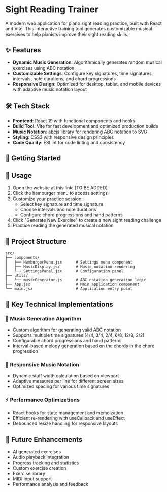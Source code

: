 # Sight Reading Trainer

A modern web application for piano sight reading practice, built with React and Vite. This interactive training tool generates customizable musical exercises to help pianists improve their sight reading skills.

## ✨ Features

- **Dynamic Music Generation**: Algorithmically generates random musical exercises using ABC notation
- **Customizable Settings**: Configure key signatures, time signatures, intervals, note durations, and chord progressions
- **Responsive Design**: Optimized for desktop, tablet, and mobile devices with adaptive music notation layout

## 🛠️ Tech Stack

- **Frontend**: React 19 with functional components and hooks
- **Build Tool**: Vite for fast development and optimized production builds
- **Music Notation**: abcjs library for rendering ABC notation to SVG
- **Styling**: CSS3 with responsive design principles
- **Code Quality**: ESLint for code linting and consistency

## 🚀 Getting Started

## 📖 Usage

1. Open the website at this link: [TO BE ADDED]
2. Click the hamburger menu to access settings
3. Customize your practice session:
   - Select key signature and time signature
   - Choose intervals and note durations
   - Configure chord progressions and hand patterns
4. Click "Generate New Exercise" to create a new sight reading challenge
5. Practice reading the generated musical notation

## 📁 Project Structure

```
src/
├── components/
│   ├── HamburgerMenu.jsx      # Settings menu component
│   ├── MusicDisplay.jsx       # Music notation rendering
│   └── SettingsPanel.jsx      # Configuration panel
├── utils/
│   └── musicGenerator.js      # ABC notation generation logic
├── App.jsx                    # Main application component
└── main.jsx                   # Application entry point
```

## 🔧 Key Technical Implementations

### 🎵 Music Generation Algorithm
- Custom algorithm for generating valid ABC notation
- Supports multiple time signatures (4/4, 3/4, 2/4, 6/8, 12/8, 2/2)
- Configurable chord progressions and hand patterns
- Interval-based melody generation based on the chords in the chord progression

### 📱 Responsive Music Notation
- Dynamic staff width calculation based on viewport
- Adaptive measures per line for different screen sizes
- Optimized spacing for various time signatures

### ⚡ Performance Optimizations
- React hooks for state management and memoization
- Efficient re-rendering with useCallback and useEffect
- Debounced resize handling for responsive layouts

## 🔮 Future Enhancements

- AI generated exercises
- Audio playback integration
- Progress tracking and statistics
- Custom exercise creation
- Exercise library
- MIDI input support
- Performance analysis and feedback

